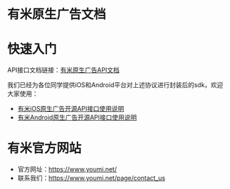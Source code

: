 
有米原生广告文档
===========

# 快速入门

API接口文档链接：[有米原生广告API文档](https://github.com/youmi/nativead/blob/master/docs/有米原生广告API文档.md)

我们已经为各位同学提供iOS和Android平台对上述协议进行封装后的sdk，欢迎大家使用：

* [有米iOS原生广告开源API接口使用说明](https://github.com/youmi/nativead/blob/master/docs/有米iOS原生广告开源API接口使用说明.md)
* [有米Android原生广告开源API接口使用说明](https://github.com/youmi/nativead/blob/master/YMNativeAdS-android/README.md)

# 有米官方网站

* 官方网址：https://www.youmi.net/
* 联系我们：https://www.youmi.net/page/contact_us
